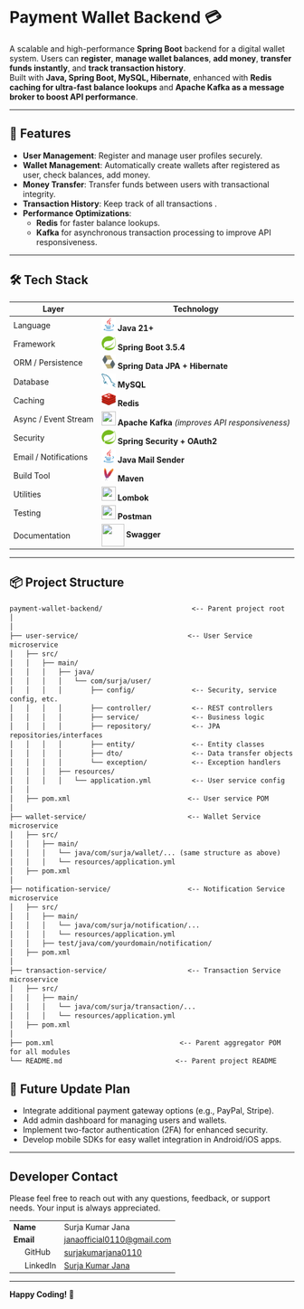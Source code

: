# Payment Wallet Backend 💳

A scalable and high-performance **Spring Boot** backend for a digital wallet system. Users can **register**, **manage wallet balances**, **add money**, **transfer funds instantly**, and **track transaction history**.  
Built with **Java, Spring Boot, MySQL, Hibernate**, enhanced with **Redis caching for ultra-fast balance lookups** and **Apache Kafka as a message broker to boost API performance**.

---

## 🚀 Features

- **User Management**: Register and manage user profiles securely.  
- **Wallet Management**: Automatically create wallets after registered as user, check balances, add money.  
- **Money Transfer**: Transfer funds between users with transactional integrity.  
- **Transaction History**: Keep track of all transactions .  
- **Performance Optimizations**:  
  - **Redis** for faster balance lookups.  
  - **Kafka** for asynchronous transaction processing to improve API responsiveness.  

---

## 🛠 Tech Stack

| Layer               | Technology |
| ------------------- | ---------- |
| Language            | <img src="https://raw.githubusercontent.com/devicons/devicon/master/icons/java/java-original.svg" width="25" height="25"/> **Java 21+** |
| Framework           | <img src="https://raw.githubusercontent.com/devicons/devicon/master/icons/spring/spring-original.svg" width="25" height="25"/> **Spring Boot 3.5.4** |
| ORM / Persistence   | <img src="https://raw.githubusercontent.com/devicons/devicon/master/icons/hibernate/hibernate-original.svg" width="25" height="25"/> **Spring Data JPA + Hibernate** |
| Database            | <img src="https://raw.githubusercontent.com/devicons/devicon/master/icons/mysql/mysql-original.svg" width="25" height="25"/> **MySQL** |
| Caching             | <img src="https://raw.githubusercontent.com/devicons/devicon/master/icons/redis/redis-original.svg" width="25" height="25"/> **Redis** |
| Async / Event Stream| <img src="https://static.cdnlogo.com/logos/k/35/kafka.svg" width="25" height="25" style="object-fit: contain;"/> **Apache Kafka** *(improves API responsiveness)* |
| Security            | <img src="https://raw.githubusercontent.com/devicons/devicon/master/icons/spring/spring-original.svg" width="25" height="25"/> **Spring Security + OAuth2** |
| Email / Notifications | <img src="https://raw.githubusercontent.com/devicons/devicon/master/icons/java/java-original.svg" width="25" height="25"/> **Java Mail Sender** |
| Build Tool          | <img src="https://raw.githubusercontent.com/devicons/devicon/master/icons/maven/maven-original.svg" width="25" height="25"/> **Maven** |
| Utilities           | <img src="https://avatars.githubusercontent.com/u/45949248?s=200&v=4" width="25" height="25"/> **Lombok** |
| Testing             | <img src="https://www.vectorlogo.zone/logos/getpostman/getpostman-icon.svg" width="25" height="25"/> **Postman** |
| Documentation       | <img src="https://raw.githubusercontent.com/swagger-api/swagger.io/wordpress/images/assets/SW-logo-clr.png" width="40" height="40" style="vertical-align: middle;"/> **Swagger** |

---

## 📦 Project Structure
```
payment-wallet-backend/                      <-- Parent project root
│
│
├── user-service/                           <-- User Service microservice
│   ├── src/
│   │   ├── main/
│   │   │   ├── java/
│   │   │   │   └── com/surja/user/
│   │   │   │       ├── config/              <-- Security, service config, etc.
│   │   │   │       ├── controller/          <-- REST controllers
│   │   │   │       ├── service/             <-- Business logic
│   │   │   │       ├── repository/          <-- JPA repositories/interfaces
│   │   │   │       ├── entity/              <-- Entity classes
│   │   │   │       ├── dto/                 <-- Data transfer objects
│   │   │   │       └── exception/           <-- Exception handlers
│   │   │   ├── resources/
│   │   │   │   └── application.yml          <-- User service config
│   │  
│   ├── pom.xml                             <-- User service POM
│
├── wallet-service/                         <-- Wallet Service microservice
│   ├── src/
│   │   ├── main/
│   │   │   └── java/com/surja/wallet/... (same structure as above)
│   │   │   └── resources/application.yml
│   ├── pom.xml
│
├── notification-service/                   <-- Notification Service microservice
│   ├── src/
│   │   ├── main/
│   │   │   └── java/com/surja/notification/...
│   │   │   └── resources/application.yml
│   │   ├── test/java/com/yourdomain/notification/
│   ├── pom.xml
│
├── transaction-service/                    <-- Transaction Service microservice
│   ├── src/
│   │   ├── main/
│   │   │   └── java/com/surja/transaction/...
│   │   │   └── resources/application.yml
│   ├── pom.xml
│
├── pom.xml                               <-- Parent aggregator POM for all modules
└── README.md                            <-- Parent project README
```

## 🚧 Future Update Plan

- Integrate additional payment gateway options (e.g., PayPal, Stripe).  
- Add admin dashboard for managing users and wallets.  
- Implement two-factor authentication (2FA) for enhanced security.  
- Develop mobile SDKs for easy wallet integration in Android/iOS apps.
---

##  Developer Contact

Please feel free to reach out with any questions, feedback, or support needs. Your input is always appreciated.

|             |                                    |
|-------------|------------------------------------|
| **Name**    | Surja Kumar Jana                    |
| **Email**   | [janaofficial0110@gmail.com](mailto:janaofficial0110@gmail.com) |
| <img src="https://cdn.jsdelivr.net/gh/devicons/devicon/icons/github/github-original.svg" width="16" height="16" style="vertical-align:middle"/> GitHub   | [surjakumarjana0110](https://github.com/SurjaKumarJana) |
| <img src="https://cdn.jsdelivr.net/gh/devicons/devicon/icons/linkedin/linkedin-original.svg" width="16" height="16" style="vertical-align:middle"/> LinkedIn | [Surja Kumar Jana](https://www.linkedin.com/in/surjakumarjana/) |

---

**Happy Coding! 🚀**
